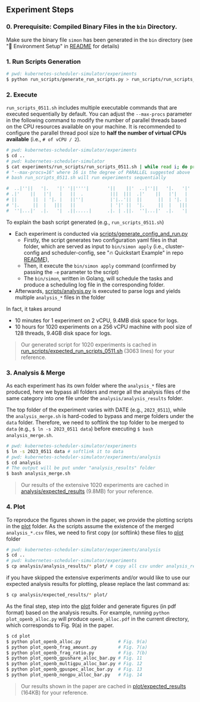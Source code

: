 ## Experiment Steps

### 0. Prerequisite: Compiled Binary Files in the `bin` Directory.

Make sure the binary file `simon` has been generated in the `bin` directory (see "🚧 Environment Setup" in [README](../README.md) for details)

### 1. Run Scripts Generation

```bash
# pwd: kubernetes-scheduler-simulator/experiments
$ python run_scripts/generate_run_scripts.py > run_scripts/run_scripts_0511.sh
```

### 2. Execute

`run_scripts_0511.sh` includes multiple executable commands that are executed sequentially by default.
You can adjust the `--max-procs` parameter in the following command to modify the number of parallel threads based on the CPU resources available on your machine.
It is recommended to configure the parallel thread pool size to **half the number of virtual CPUs available** (i.e., `# of vCPU / 2`).

```bash
# pwd: kubernetes-scheduler-simulator/experiments
$ cd ..
# pwd: kubernetes-scheduler-simulator
$ cat experiments/run_scripts/run_scripts_0511.sh | while read i; do printf "%q\n" "$i"; done | xargs --max-procs=16 -I CMD bash -c CMD
# "--max-procs=16" where 16 is the degree of PARALLEL suggested above
# bash run_scripts_0511.sh will run experiments sequentially

#  ..|''||   '|.   '|' '||''''|       '||    ||'  ..|''||   '|.   '|' |''||''| '||'  '||'      '||'          |     |''||''| '||''''|  '||''|.   
# .|'    ||   |'|   |   ||  .          |||  |||  .|'    ||   |'|   |     ||     ||    ||        ||          |||       ||     ||  .     ||   ||  
# ||      ||  | '|. |   ||''|          |'|..'||  ||      ||  | '|. |     ||     ||''''||        ||         |  ||      ||     ||''|     ||''|'   
# '|.     ||  |   |||   ||             | '|' ||  '|.     ||  |   |||     ||     ||    ||        ||        .''''|.     ||     ||        ||   |.  
#  ''|...|'  .|.   '|  .||.....|      .|. | .||.  ''|...|'  .|.   '|    .||.   .||.  .||.      .||.....| .|.  .||.   .||.   .||.....| .||.  '|'
```

To explain the bash script generated (e.g., `run_scripts_0511.sh`)
- Each experiment is conducted via [scripts/generate_config_and_run.py](../scripts/generate_config_and_run.py)
    - Firstly, the script generates two configuration yaml files in that folder, which are served as input to `bin/simon apply` (i.e., cluster-config and scheduler-config, see "🔥 Quickstart Example" in repo [README](../README.md)), 
    - Then, it execute the `bin/simon apply` command (confirmed by passing the `-e` parameter to the script)
    - The `bin/simon`, written in Golang, will schedule the tasks and produce a scheduling log file in the corresponding folder.
- Afterwards, [scripts/analysis.py](../scripts/analysis.py) is executed to parse logs and yields multiple `analysis_*` files in the folder

In fact, it takes around
- 10 minutes for 1 experiment on 2 vCPU, 9.4MB disk space for logs.
- 10 hours for 1020 experiments on a 256 vCPU machine with pool size of 128 threads, 9.4GB disk space for logs.

> Our generated script for 1020 experiments is cached in [run_scripts/expected_run_scripts_0511.sh](./run_scripts/expected_run_scripts_0511.sh) (3063 lines) for your reference.

### 3. Analysis & Merge

As each experiment has its own folder where the `analysis_*` files are produced, here we bypass all folders and merge all the analysis files of the same category into one file under the `analysis/analysis_results` folder.

The top folder of the experiment varies with DATE (e.g., `2023_0511`), while the `analysis_merge.sh` is hard-coded to bypass and merge folders under the `data` folder. Therefore, we need to softlink the top folder to be merged to `data` (e.g., `$ ln -s 2023_0511 data`) before executing `$ bash analysis_merge.sh`.

```bash
# pwd: kubernetes-scheduler-simulator/experiments
$ ln -s 2023_0511 data # softlink it to data
# pwd: kubernetes-scheduler-simulator/experiments/analysis
$ cd analysis
# The output will be put under "analysis_results" folder
$ bash analysis_merge.sh
```

> Our results of the extensive 1020 experiments are cached in [analysis/expected_results](./analysis/expected_results/) (9.8MB) for your reference.

### 4. Plot

To reproduce the figures shown in the paper, we provide the plotting scripts in the [plot](./plot/) folder. As the scripts assume the existence of the merged `analysis_*.csv` files, we need to first copy (or softlink) these files to [plot](./plot/) folder

```bash
# pwd: kubernetes-scheduler-simulator/experiments/analysis
$ cd ..
# pwd: kubernetes-scheduler-simulator/experiments
$ cp analysis/analysis_results/* plot/ # copy all csv under analysis_results/ to plot/ for analysis
```

if you have skipped the extensive experiments and/or would like to use our expected analysis results for plotting, please replace the last command as:
```bash
$ cp analysis/expected_results/* plot/
```

As the final step, step into the [plot](./plot/) folder and generate figures (in pdf format) based on the analysis results. For example, running `python plot_openb_alloc.py` will produce `openb_alloc.pdf` in the current directory, which corresponds to Fig. 9(a) in the paper.

```bash
$ cd plot
$ python plot_openb_alloc.py              # Fig. 9(a)
$ python plot_openb_frag_amount.py        # Fig. 7(a)
$ python plot_openb_frag_ratio.py         # Fig. 7(b)
$ python plot_openb_gpushare_alloc_bar.py # Fig. 11
$ python plot_openb_multigpu_alloc_bar.py # Fig. 12
$ python plot_openb_gpuspec_alloc_bar.py  # Fig. 13
$ python plot_openb_nongpu_alloc_bar.py   # Fig. 14
```

> Our results shown in the paper are cached in [plot/expected_results](plot/expected_results) (164KB) for your reference.